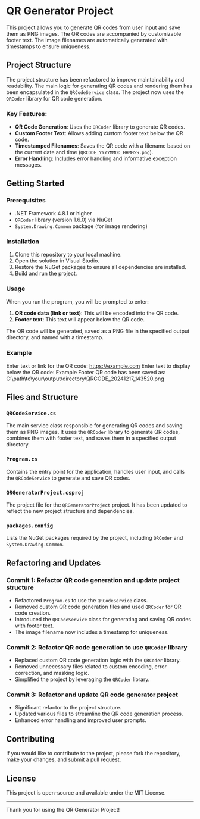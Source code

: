 # QR Generator Project

This project allows you to generate QR codes from user input and save them as PNG images. The QR codes are accompanied by customizable footer text. The image filenames are automatically generated with timestamps to ensure uniqueness.

## Project Structure

The project structure has been refactored to improve maintainability and readability. The main logic for generating QR codes and rendering them has been encapsulated in the `QRCodeService` class. The project now uses the `QRCoder` library for QR code generation.

### Key Features:
- **QR Code Generation**: Uses the `QRCoder` library to generate QR codes.
- **Custom Footer Text**: Allows adding custom footer text below the QR code.
- **Timestamped Filenames**: Saves the QR code with a filename based on the current date and time (`QRCODE_YYYYMMDD_HHMMSS.png`).
- **Error Handling**: Includes error handling and informative exception messages.

## Getting Started

### Prerequisites

- .NET Framework 4.8.1 or higher
- `QRCoder` library (version 1.6.0) via NuGet
- `System.Drawing.Common` package (for image rendering)

### Installation

1. Clone this repository to your local machine.
2. Open the solution in Visual Studio.
3. Restore the NuGet packages to ensure all dependencies are installed.
4. Build and run the project.

### Usage

When you run the program, you will be prompted to enter:
1. **QR code data (link or text)**: This will be encoded into the QR code.
2. **Footer text**: This text will appear below the QR code.

The QR code will be generated, saved as a PNG file in the specified output directory, and named with a timestamp.

### Example
Enter text or link for the QR code: 
https://example.com 
Enter text to display below the QR code: 
Example Footer 
QR code has been saved as: C:\path\to\your\output\directory\QRCODE_20241217_143520.png


## Files and Structure

### `QRCodeService.cs`
The main service class responsible for generating QR codes and saving them as PNG images. It uses the `QRCoder` library to generate QR codes, combines them with footer text, and saves them in a specified output directory.

### `Program.cs`
Contains the entry point for the application, handles user input, and calls the `QRCodeService` to generate and save QR codes.

### `QRGeneratorProject.csproj`
The project file for the `QRGeneratorProject` project. It has been updated to reflect the new project structure and dependencies.

### `packages.config`
Lists the NuGet packages required by the project, including `QRCoder` and `System.Drawing.Common`.

## Refactoring and Updates

### Commit 1: Refactor QR code generation and update project structure
- Refactored `Program.cs` to use the `QRCodeService` class.
- Removed custom QR code generation files and used `QRCoder` for QR code creation.
- Introduced the `QRCodeService` class for generating and saving QR codes with footer text.
- The image filename now includes a timestamp for uniqueness.

### Commit 2: Refactor QR code generation to use `QRCoder` library
- Replaced custom QR code generation logic with the `QRCoder` library.
- Removed unnecessary files related to custom encoding, error correction, and masking logic.
- Simplified the project by leveraging the `QRCoder` library.

### Commit 3: Refactor and update QR code generator project
- Significant refactor to the project structure.
- Updated various files to streamline the QR code generation process.
- Enhanced error handling and improved user prompts.

## Contributing

If you would like to contribute to the project, please fork the repository, make your changes, and submit a pull request.

## License

This project is open-source and available under the MIT License.

---

Thank you for using the QR Generator Project!
